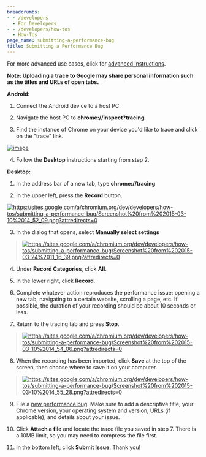 ```yaml
---
breadcrumbs:
- - /developers
  - For Developers
- - /developers/how-tos
  - How-Tos
page_name: submitting-a-performance-bug
title: Submitting a Performance Bug
---
```


For more advanced use cases, click for [advanced
instructions](/developers/how-tos/trace-event-profiling-tool/recording-tracing-runs).

**Note: Uploading a trace to Google may share personal information such as the
titles and URLs of open tabs.**

**Android:**

1. Connect the Android device to a host PC

2. Navigate the host PC to **chrome://inspect?tracing**

3. Find the instance of Chrome on your device you'd like to trace and click on
the "trace" link.

[<img alt="image"
src="/developers/how-tos/submitting-a-performance-bug/Screenshot%20from%202019-11-27%2023-09-36.png">](/developers/how-tos/submitting-a-performance-bug/Screenshot%20from%202019-11-27%2023-09-36.png)

4. Follow the **Desktop** instructions starting from step 2.

**Desktop:**

1. In the address bar of a new tab, type **chrome://tracing**

2. In the upper left, press the **Record** button.

[<img
alt="https://sites.google.com/a/chromium.org/dev/developers/how-tos/submitting-a-performance-bug/Screenshot%20from%202015-03-10%2014_52_09.png?attredirects=0"
src="/developers/how-tos/submitting-a-performance-bug/Screenshot%20from%202015-03-10%2014%3A52%3A09.png">](/developers/how-tos/submitting-a-performance-bug/Screenshot%20from%202015-03-10%2014_52_09.png)

3. In the dialog that opens, select **Manually select settings**

> [<img
> alt="https://sites.google.com/a/chromium.org/dev/developers/how-tos/submitting-a-performance-bug/Screenshot%20from%202015-03-24%2011_16_39.png?attredirects=0"
> src="/developers/how-tos/submitting-a-performance-bug/Screenshot%20from%202015-03-24%2011%3A16%3A39.png">](/developers/how-tos/submitting-a-performance-bug/Screenshot%20from%202015-03-24%2011_16_39.png)

4. Under **Record Categories**, click **All**.

5. In the lower right, click **Record**.

6. Complete whatever action reproduces the performance issue: opening a new tab,
navigating to a certain website, scrolling a page, etc. If possible, the
duration of your recording should be about 10 seconds or less.

7. Return to the tracing tab and press **Stop**.

> [<img
> alt="https://sites.google.com/a/chromium.org/dev/developers/how-tos/submitting-a-performance-bug/Screenshot%20from%202015-03-10%2014_54_06.png?attredirects=0"
> src="/developers/how-tos/submitting-a-performance-bug/Screenshot%20from%202015-03-10%2014%3A54%3A06.png">](/developers/how-tos/submitting-a-performance-bug/Screenshot%20from%202015-03-10%2014_54_06.png)

8. When the recording has been imported, click **Save** at the top of the
screen, then choose where to save it on your computer.

> [<img
> alt="https://sites.google.com/a/chromium.org/dev/developers/how-tos/submitting-a-performance-bug/Screenshot%20from%202015-03-10%2014_55_28.png?attredirects=0"
> src="/developers/how-tos/submitting-a-performance-bug/Screenshot%20from%202015-03-10%2014%3A55%3A28.png">](/developers/how-tos/submitting-a-performance-bug/Screenshot%20from%202015-03-10%2014_55_28.png)

9. File a [new performance
bug](https://code.google.com/p/chromium/issues/entry). Make sure to add a
descriptive title, your Chrome version, your operating system and version, URLs
(if applicable), and details about your issue.

10. Click **Attach a file** and locate the trace file you saved in step 7. There
is a 10MB limit, so you may need to compress the file first.

11. In the bottom left, click **Submit Issue**. Thank you!